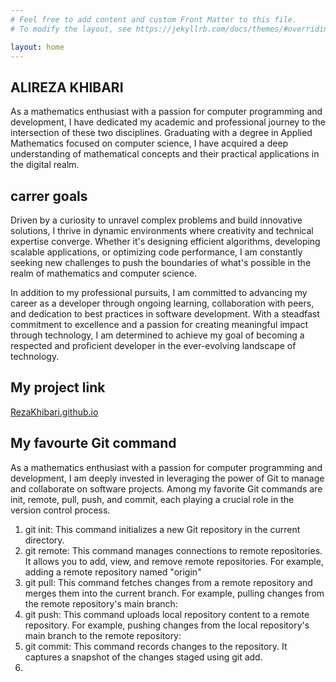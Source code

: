 ```yaml
---
# Feel free to add content and custom Front Matter to this file.
# To modify the layout, see https://jekyllrb.com/docs/themes/#overriding-theme-defaults

layout: home
---
```

## ALIREZA KHIBARI
As a mathematics enthusiast with a passion for computer programming and development, I have dedicated my academic and professional journey to the intersection of these two disciplines. Graduating with a degree in Applied Mathematics focused on computer science, I have acquired a deep understanding of mathematical concepts and their practical applications in the digital realm.

## carrer goals
Driven by a curiosity to unravel complex problems and build innovative solutions, I thrive in dynamic environments where creativity and technical expertise converge. Whether it's designing efficient algorithms, developing scalable applications, or optimizing code performance, I am constantly seeking new challenges to push the boundaries of what's possible in the realm of mathematics and computer science.

In addition to my professional pursuits, I am committed to advancing my career as a developer through ongoing learning, collaboration with peers, and dedication to best practices in software development. With a steadfast commitment to excellence and a passion for creating meaningful impact through technology, I am determined to achieve my goal of becoming a respected and proficient developer in the ever-evolving landscape of technology.

## My project link
[RezaKhibari.github.io](http://www.rezakhibari.github.io/)

## My favourte Git command
As a mathematics enthusiast with a passion for computer programming and development, I am deeply invested in leveraging the power of Git to manage and collaborate on software projects. Among my favorite Git commands are init, remote, pull, push, and commit, each playing a crucial role in the version control process.
1. git init: This command initializes a new Git repository in the current directory. 
2. git remote: This command manages connections to remote repositories. It allows you to add, view, and remove remote repositories. For example, adding a remote repository named "origin"
3. git pull: This command fetches changes from a remote repository and merges them into the current branch. For example, pulling changes from the remote repository's main branch:
4. git push: This command uploads local repository content to a remote repository. For example, pushing changes from the local repository's main branch to the remote repository:
5. git commit: This command records changes to the repository. It captures a snapshot of the changes staged using git add. 
6. 